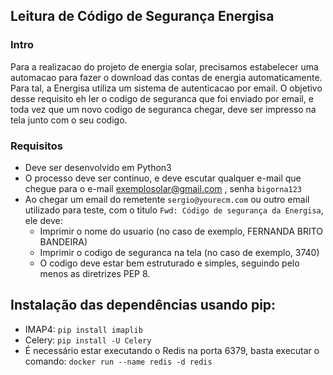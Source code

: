 ## Leitura de Código de Segurança Energisa

### Intro
Para a realizacao do projeto de energia solar, precisamos estabelecer uma automacao para fazer o download das contas de energia automaticamente. Para tal, a Energisa utiliza um sistema de autenticacao por email.
O objetivo desse requisito eh ler o codigo de seguranca que foi enviado por email, e toda vez que um novo codigo de seguranca chegar, deve ser impresso na tela junto com o seu codigo.
### Requisitos
- Deve ser desenvolvido em Python3
- O processo deve ser continuo, e deve escutar qualquer e-mail que chegue para o e-mail exemplosolar@gmail.com , senha `bigorna123`
- Ao chegar um email do remetente `sergio@yourecm.com` ou outro email utilizado para teste, com o titulo `Fwd: Código de segurança da Energisa`, ele deve:
	- Imprimir o nome do usuario (no caso de exemplo, FERNANDA BRITO BANDEIRA)
	- Imprimir o codigo de seguranca na tela (no caso de exemplo, 3740)
	- O codigo deve estar bem estruturado e simples, seguindo pelo menos as diretrizes PEP 8.


## Instalação das dependências usando pip:

- IMAP4: ```pip install imaplib```
- Celery: ```pip install -U Celery```
- É necessário estar executando o Redis na porta 6379, basta executar o comando: ```docker run --name redis -d redis```
